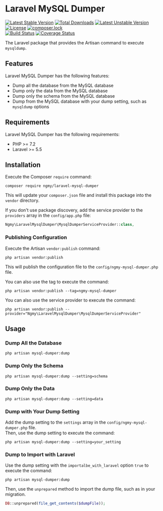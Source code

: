 # Laravel MySQL Dumper

[![Latest Stable Version](https://poser.pugx.org/ngmy/laravel-mysql-dumper/v/stable)](https://packagist.org/packages/ngmy/laravel-mysql-dumper)
[![Total Downloads](https://poser.pugx.org/ngmy/laravel-mysql-dumper/downloads)](https://packagist.org/packages/ngmy/laravel-mysql-dumper)
[![Latest Unstable Version](https://poser.pugx.org/ngmy/laravel-mysql-dumper/v/unstable)](https://packagist.org/packages/ngmy/laravel-mysql-dumper)
[![License](https://poser.pugx.org/ngmy/laravel-mysql-dumper/license)](https://packagist.org/packages/ngmy/laravel-mysql-dumper)
[![composer.lock](https://poser.pugx.org/ngmy/laravel-mysql-dumper/composerlock)](https://packagist.org/packages/ngmy/laravel-mysql-dumper)<br>
[![Build Status](https://travis-ci.org/ngmy/laravel-mysql-dumper.svg?branch=master)](https://travis-ci.org/ngmy/laravel-mysql-dumper)
[![Coverage Status](https://coveralls.io/repos/github/ngmy/laravel-mysql-dumper/badge.svg?branch=master)](https://coveralls.io/github/ngmy/laravel-mysql-dumper?branch=master)

The Laravel package that provides the Artisan command to execute `mysqldump`.

## Features

Laravel MySQL Dumper has the following features:

* Dump all the database from the MySQL database
* Dump only the data from the MySQL database
* Dump only the schema from the MySQL database
* Dump from the MySQL database with your dump setting, such as `mysqldump` options

## Requirements

Laravel MySQL Dumper has the following requirements:

* PHP >= 7.2
* Laravel >= 5.5

## Installation

Execute the Composer `require` command:
```
composer require ngmy/laravel-mysql-dumper
```
This will update your `composer.json` file and install this package into the `vendor` directory.

If you don't use package discovery, add the service provider to the `providers` array in the `config/app.php` file:
```php
Ngmy\LaravelMysqlDumper\MysqlDumperServiceProvider::class,
```

### Publishing Configuration

Execute the Artisan `vendor:publish` command:
```
php artisan vendor:publish
```
This will publish the configuration file to the `config/ngmy-mysql-dumper.php` file.

You can also use the tag to execute the command:
```
php artisan vendor:publish --tag=ngmy-mysql-dumper
```

You can also use the service provider to execute the command:
```
php artisan vendor:publish --provider="Ngmy\LaravelMysqlDumper\MysqlDumperServiceProvider"
```

## Usage

### Dump All the Database

```
php artisan mysql-dumper:dump
```

### Dump Only the Schema

```
php artisan mysql-dumper:dump --setting=schema
```

### Dump Only the Data

```
php artisan mysql-dumper:dump --setting=data
```

### Dump with Your Dump Setting
Add the dump setting to the `settings` array in the `config/ngmy-mysql-dumper.php` file.<br>
Then, use the dump setting to execute the command:
```
php artisan mysql-dumper:dump --setting=your_setting
```

### Dump to Import with Laravel
Use the dump setting with the `importalbe_with_laravel` option `true` to execute the command:
```
php artisan mysql-dumper:dump
```
Then, use the `unprepared` method to import the dump file, such as in your migration.
```php
DB::unprepared(file_get_contents($dumpFile));
```
